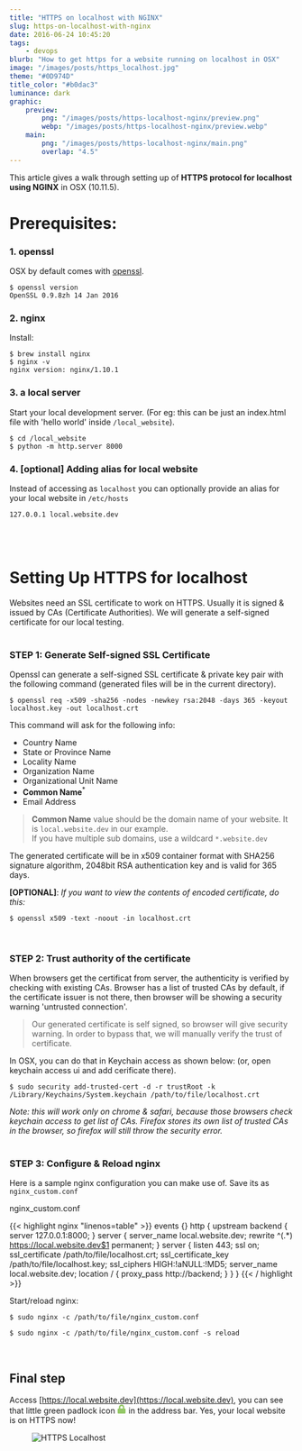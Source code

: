 ```yaml
---
title: "HTTPS on localhost with NGINX"
slug: https-on-localhost-with-nginx
date: 2016-06-24 10:45:20
tags:
    - devops
blurb: "How to get https for a website running on localhost in OSX"
image: "/images/posts/https_localhost.jpg"
theme: "#0D974D"
title_color: "#b0dac3"
luminance: dark
graphic:
    preview:
        png: "/images/posts/https-localhost-nginx/preview.png"
        webp: "/images/posts/https-localhost-nginx/preview.webp"
    main:
        png: "/images/posts/https-localhost-nginx/main.png"
        overlap: "4.5"
---
```


This article gives a walk through setting up of **HTTPS protocol for localhost using NGINX** in OSX (10.11.5).


# Prerequisites:

### 1. openssl
OSX by default comes with [openssl](https://www.openssl.org/).

```console
$ openssl version
OpenSSL 0.9.8zh 14 Jan 2016
```


### 2. nginx

Install:

```console
$ brew install nginx
$ nginx -v
nginx version: nginx/1.10.1
```

### 3. a local server

Start your local development server.
(For eg: this can be just an index.html file with 'hello world' inside `/local_website`).

```console
$ cd /local_website
$ python -m http.server 8000
```

### 4. [optional] Adding alias for local website

Instead of accessing as `localhost` you can optionally provide an alias for your local website in `/etc/hosts`

```txt
127.0.0.1 local.website.dev
```

<br><br>

# Setting Up HTTPS for localhost

Websites need an SSL certificate to work on HTTPS. Usually it is signed & issued by CAs (Certificate Authorities). We will generate a self-signed certificate for our local testing.
<br><br>

### STEP 1: Generate Self-signed SSL Certificate

Openssl can generate a self-signed SSL certificate & private key pair with the following command (generated files will be in the current directory).

```console
$ openssl req -x509 -sha256 -nodes -newkey rsa:2048 -days 365 -keyout localhost.key -out localhost.crt
```

This command will ask for the following info:

- Country Name
- State or Province Name
- Locality Name
- Organization Name
- Organizational Unit Name
- **Common Name**<sup>*</sup>
- Email Address

> **Common Name** value should be the domain name of your website. It is `local.website.dev` in our example.<br> If you have multiple sub domains, use a wildcard `*.website.dev`

The generated certificate will be in x509 container format with SHA256 signature algorithm, 2048bit RSA authentication key and is valid for 365 days.

 **[OPTIONAL]**: *If you want to view the contents of encoded certificate, do this:*

```console
$ openssl x509 -text -noout -in localhost.crt
```
<br>

### STEP 2: Trust authority of the certificate

When browsers get the certificat from server, the authenticity is verified by checking with existing CAs. Browser has a list of trusted CAs by default, if the certificate issuer is not there, then browser will be showing a security warning 'untrusted connection'.

> Our generated certificate is self signed, so browser will give security warning. In order to bypass that, we will manually verify the trust of certificate.

In OSX, you can do that in Keychain access as shown below: (or, open keychain access ui and add cerificate there).

```console
$ sudo security add-trusted-cert -d -r trustRoot -k /Library/Keychains/System.keychain /path/to/file/localhost.crt
```

*Note: this will work only on chrome & safari, because those browsers check keychain access to get list of CAs. Firefox stores its own list of trusted CAs in the browser, so firefox will still throw the security error.*
<br><br>

### STEP 3: Configure &amp; Reload nginx

Here is a sample nginx configuration you can make use of. Save its as `nginx_custom.conf`

<div>
<div class="code-snippet">
<div class="chroma-filename">nginx_custom.conf</div>
<div class="chroma-linenos">

{{< highlight nginx "linenos=table" >}}
events {}
http {
    upstream backend {
        server 127.0.0.1:8000;
    }
    server {
        server_name local.website.dev;
        rewrite ^(.*) https://local.website.dev$1 permanent;
    }
    server {
        listen               443;
        ssl                  on;
        ssl_certificate      /path/to/file/localhost.crt;
        ssl_certificate_key  /path/to/file/localhost.key;
        ssl_ciphers          HIGH:!aNULL:!MD5;
        server_name          local.website.dev;
        location / {
            proxy_pass  http://backend;
        }
    }
}
{{< / highlight >}}

</div>
</div>
</div>

Start/reload nginx:

```console
$ sudo nginx -c /path/to/file/nginx_custom.conf
```

```console
$ sudo nginx -c /path/to/file/nginx_custom.conf -s reload
```

<br>

## Final step

Access [https://local.website.dev](https://local.website.dev), you can see that little green padlock icon <svg xmlns="http://www.w3.org/2000/svg" viewBox="0 0 448 512" width="16" height="16" fill="#94C867"><!-- Font Awesome Free 5.15.4 by @fontawesome - https://fontawesome.com License - https://fontawesome.com/license/free (Icons: CC BY 4.0, Fonts: SIL OFL 1.1, Code: MIT License) --><path d="M400 224h-24v-72C376 68.2 307.8 0 224 0S72 68.2 72 152v72H48c-26.5 0-48 21.5-48 48v192c0 26.5 21.5 48 48 48h352c26.5 0 48-21.5 48-48V272c0-26.5-21.5-48-48-48zm-104 0H152v-72c0-39.7 32.3-72 72-72s72 32.3 72 72v72z"/></svg> in the address bar. Yes, your local website is on HTTPS now!

<figure class="figure-c">
    <img src="/images/posts/https_localhost.jpg" alt="HTTPS Localhost">
</figure>

